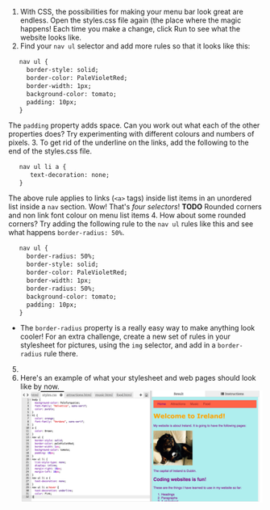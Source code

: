 1. With CSS, the possibilities for making your menu bar look great are endless. Open the styles.css file again (the place where the magic happens! Each time you make a change, click Run to see what the website looks like.
2. Find your `nav ul` selector and add more rules so that it looks like this:
```
   nav ul {
     border-style: solid;
     border-color: PaleVioletRed;
     border-width: 1px;
     background-color: tomato;
     padding: 10px;
   }
```
The `padding` property adds space. Can you work out what each of the other properties does? Try experimenting with different colours and numbers of pixels. 
3. To get rid of the underline on the links, add the following to the end of the styles.css file.
``` 
   nav ul li a {
      text-decoration: none;
   }
```
The above rule applies to links (`<a>` tags) inside list items in an unordered list inside a `nav` section. Wow! That's _four selectors_!
  **TODO** Rounded corners and non link font colour on menu list items
4. How about some rounded corners?  Try adding the following rule to the `nav ul` rules like this and see what happens `border-radius: 50%`. 
   ```
      nav ul {
        border-radius: 50%;
        border-style: solid;
        border-color: PaleVioletRed;
        border-width: 1px;
        border-radius: 50%;
        background-color: tomato;
        padding: 10px;
      }
   ```
 * The `border-radius` property is a really easy way to make anything look cooler! For an extra challenge, create a new set of rules in your stylesheet for pictures, using the `img` selector, and add in a `border-radius` rule there.  
5.  
6. Here's an example of what your stylesheet and web pages should look like by now. ![](/assets/menuStyledAll.png)
